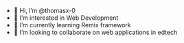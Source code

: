 - 👋 Hi, I’m @thomasx-0  
- 👀 I’m interested in Web Development
- 🌱 I’m currently learning Remix framework
- 💞️ I’m looking to collaborate on web applications in edtech
<!---
thomasx-0/thomasx-0 is a ✨ special ✨ repository because its `README.md` (this file) appears on your GitHub profile.
You can click the Preview link to take a look at your changes.
--->
